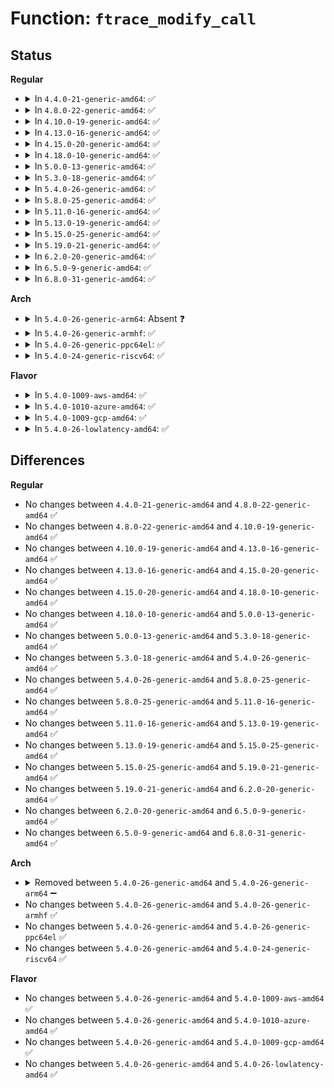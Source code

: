 # Function: <code>ftrace_modify_call</code>

## Status
<b>Regular</b>
<ul>
<li>
<details>
<summary>In <code>4.4.0-21-generic-amd64</code>: ✅</summary>

```c
int ftrace_modify_call(struct dyn_ftrace * rec, long unsigned int old_addr, long unsigned int addr)
```

```json
{
  "name": "ftrace_modify_call",
  "collision_type": "Unique Global",
  "inline_type": "No",
  "funcs": [
    {
      "addr": 18446744071579217552,
      "name": "ftrace_modify_call",
      "external": true,
      "loc": "arch/x86/kernel/ftrace.c:219",
      "file": "arch/x86/kernel/ftrace.c",
      "inline": "seen, unknown",
      "caller_inline": [],
      "caller_func": [
        "kernel/trace/ftrace.c:__ftrace_replace_code"
      ]
    }
  ],
  "symbols": [
    {
      "addr": 18446744071579217552,
      "name": "ftrace_modify_call",
      "section": ".text",
      "bind": "STB_GLOBAL",
      "size": 28
    }
  ]
}
```
</details>
</li>
<li>
<details>
<summary>In <code>4.8.0-22-generic-amd64</code>: ✅</summary>

```c
int ftrace_modify_call(struct dyn_ftrace * rec, long unsigned int old_addr, long unsigned int addr)
```

```json
{
  "name": "ftrace_modify_call",
  "collision_type": "Unique Global",
  "inline_type": "No",
  "funcs": [
    {
      "addr": 18446744071579217712,
      "name": "ftrace_modify_call",
      "external": true,
      "loc": "arch/x86/kernel/ftrace.c:221",
      "file": "arch/x86/kernel/ftrace.c",
      "inline": "seen, unknown",
      "caller_inline": [],
      "caller_func": [
        "kernel/trace/ftrace.c:__ftrace_replace_code"
      ]
    }
  ],
  "symbols": [
    {
      "addr": 18446744071579217712,
      "name": "ftrace_modify_call",
      "section": ".text",
      "bind": "STB_GLOBAL",
      "size": 39
    }
  ]
}
```
</details>
</li>
<li>
<details>
<summary>In <code>4.10.0-19-generic-amd64</code>: ✅</summary>

```c
int ftrace_modify_call(struct dyn_ftrace * rec, long unsigned int old_addr, long unsigned int addr)
```

```json
{
  "name": "ftrace_modify_call",
  "collision_type": "Unique Global",
  "inline_type": "No",
  "funcs": [
    {
      "addr": 18446744071579229552,
      "name": "ftrace_modify_call",
      "external": true,
      "loc": "arch/x86/kernel/ftrace.c:221",
      "file": "arch/x86/kernel/ftrace.c",
      "inline": "seen, unknown",
      "caller_inline": [],
      "caller_func": [
        "kernel/trace/ftrace.c:__ftrace_replace_code"
      ]
    }
  ],
  "symbols": [
    {
      "addr": 18446744071579229552,
      "name": "ftrace_modify_call",
      "section": ".text",
      "bind": "STB_GLOBAL",
      "size": 39
    }
  ]
}
```
</details>
</li>
<li>
<details>
<summary>In <code>4.13.0-16-generic-amd64</code>: ✅</summary>

```c
int ftrace_modify_call(struct dyn_ftrace * rec, long unsigned int old_addr, long unsigned int addr)
```

```json
{
  "name": "ftrace_modify_call",
  "collision_type": "Unique Global",
  "inline_type": "No",
  "funcs": [
    {
      "addr": 18446744071579227152,
      "name": "ftrace_modify_call",
      "external": true,
      "loc": "arch/x86/kernel/ftrace.c:221",
      "file": "arch/x86/kernel/ftrace.c",
      "inline": "seen, unknown",
      "caller_inline": [],
      "caller_func": [
        "kernel/trace/ftrace.c:__ftrace_replace_code"
      ]
    }
  ],
  "symbols": [
    {
      "addr": 18446744071579227152,
      "name": "ftrace_modify_call",
      "section": ".text",
      "bind": "STB_GLOBAL",
      "size": 24
    }
  ]
}
```
</details>
</li>
<li>
<details>
<summary>In <code>4.15.0-20-generic-amd64</code>: ✅</summary>

```c
int ftrace_modify_call(struct dyn_ftrace * rec, long unsigned int old_addr, long unsigned int addr)
```

```json
{
  "name": "ftrace_modify_call",
  "collision_type": "Unique Global",
  "inline_type": "No",
  "funcs": [
    {
      "addr": 18446744071579242704,
      "name": "ftrace_modify_call",
      "external": true,
      "loc": "arch/x86/kernel/ftrace.c:222",
      "file": "arch/x86/kernel/ftrace.c",
      "inline": "seen, unknown",
      "caller_inline": [],
      "caller_func": [
        "kernel/trace/ftrace.c:__ftrace_replace_code"
      ]
    }
  ],
  "symbols": [
    {
      "addr": 18446744071579242704,
      "name": "ftrace_modify_call",
      "section": ".text",
      "bind": "STB_GLOBAL",
      "size": 24
    }
  ]
}
```
</details>
</li>
<li>
<details>
<summary>In <code>4.18.0-10-generic-amd64</code>: ✅</summary>

```c
int ftrace_modify_call(struct dyn_ftrace * rec, long unsigned int old_addr, long unsigned int addr)
```

```json
{
  "name": "ftrace_modify_call",
  "collision_type": "Unique Global",
  "inline_type": "No",
  "funcs": [
    {
      "addr": 18446744071579255280,
      "name": "ftrace_modify_call",
      "external": true,
      "loc": "arch/x86/kernel/ftrace.c:222",
      "file": "arch/x86/kernel/ftrace.c",
      "inline": "seen, unknown",
      "caller_inline": [],
      "caller_func": [
        "kernel/trace/ftrace.c:__ftrace_replace_code"
      ]
    }
  ],
  "symbols": [
    {
      "addr": 18446744071579255280,
      "name": "ftrace_modify_call",
      "section": ".text",
      "bind": "STB_GLOBAL",
      "size": 24
    }
  ]
}
```
</details>
</li>
<li>
<details>
<summary>In <code>5.0.0-13-generic-amd64</code>: ✅</summary>

```c
int ftrace_modify_call(struct dyn_ftrace * rec, long unsigned int old_addr, long unsigned int addr)
```

```json
{
  "name": "ftrace_modify_call",
  "collision_type": "Unique Global",
  "inline_type": "No",
  "funcs": [
    {
      "addr": 18446744071579279008,
      "name": "ftrace_modify_call",
      "external": true,
      "loc": "arch/x86/kernel/ftrace.c:225",
      "file": "arch/x86/kernel/ftrace.c",
      "inline": "seen, unknown",
      "caller_inline": [],
      "caller_func": [
        "kernel/trace/ftrace.c:__ftrace_replace_code"
      ]
    }
  ],
  "symbols": [
    {
      "addr": 18446744071579279008,
      "name": "ftrace_modify_call",
      "section": ".text",
      "bind": "STB_GLOBAL",
      "size": 24
    }
  ]
}
```
</details>
</li>
<li>
<details>
<summary>In <code>5.3.0-18-generic-amd64</code>: ✅</summary>

```c
int ftrace_modify_call(struct dyn_ftrace * rec, long unsigned int old_addr, long unsigned int addr)
```

```json
{
  "name": "ftrace_modify_call",
  "collision_type": "Unique Global",
  "inline_type": "No",
  "funcs": [
    {
      "addr": 18446744071579295346,
      "name": "ftrace_modify_call",
      "external": true,
      "loc": "arch/x86/kernel/ftrace.c:236",
      "file": "arch/x86/kernel/ftrace.c",
      "inline": "seen, unknown",
      "caller_inline": [],
      "caller_func": [
        "kernel/trace/ftrace.c:__ftrace_replace_code"
      ]
    }
  ],
  "symbols": [
    {
      "addr": 18446744071579295346,
      "name": "ftrace_modify_call",
      "section": ".text",
      "bind": "STB_GLOBAL",
      "size": 36
    }
  ]
}
```
</details>
</li>
<li>
<details>
<summary>In <code>5.4.0-26-generic-amd64</code>: ✅</summary>

```c
int ftrace_modify_call(struct dyn_ftrace * rec, long unsigned int old_addr, long unsigned int addr)
```

```json
{
  "name": "ftrace_modify_call",
  "collision_type": "Unique Global",
  "inline_type": "No",
  "funcs": [
    {
      "addr": 18446744071579299152,
      "name": "ftrace_modify_call",
      "external": true,
      "loc": "arch/x86/kernel/ftrace.c:236",
      "file": "arch/x86/kernel/ftrace.c",
      "inline": "seen, unknown",
      "caller_inline": [],
      "caller_func": [
        "kernel/trace/ftrace.c:__ftrace_replace_code"
      ]
    }
  ],
  "symbols": [
    {
      "addr": 18446744071579299152,
      "name": "ftrace_modify_call",
      "section": ".text",
      "bind": "STB_GLOBAL",
      "size": 19
    }
  ]
}
```
</details>
</li>
<li>
<details>
<summary>In <code>5.8.0-25-generic-amd64</code>: ✅</summary>

```c
int ftrace_modify_call(struct dyn_ftrace * rec, long unsigned int old_addr, long unsigned int addr)
```

```json
{
  "name": "ftrace_modify_call",
  "collision_type": "Unique Global",
  "inline_type": "No",
  "funcs": [
    {
      "addr": 18446744071579328848,
      "name": "ftrace_modify_call",
      "external": true,
      "loc": "arch/x86/kernel/ftrace.c:171",
      "file": "arch/x86/kernel/ftrace.c",
      "inline": "seen, unknown",
      "caller_inline": [],
      "caller_func": [
        "kernel/trace/ftrace.c:__ftrace_replace_code"
      ]
    }
  ],
  "symbols": [
    {
      "addr": 18446744071579328848,
      "name": "ftrace_modify_call",
      "section": ".text",
      "bind": "STB_GLOBAL",
      "size": 8
    }
  ]
}
```
</details>
</li>
<li>
<details>
<summary>In <code>5.11.0-16-generic-amd64</code>: ✅</summary>

```c
int ftrace_modify_call(struct dyn_ftrace * rec, long unsigned int old_addr, long unsigned int addr)
```

```json
{
  "name": "ftrace_modify_call",
  "collision_type": "Unique Global",
  "inline_type": "No",
  "funcs": [
    {
      "addr": 18446744071579330432,
      "name": "ftrace_modify_call",
      "external": true,
      "loc": "arch/x86/kernel/ftrace.c:171",
      "file": "arch/x86/kernel/ftrace.c",
      "inline": "seen, unknown",
      "caller_inline": [],
      "caller_func": [
        "kernel/trace/ftrace.c:__ftrace_replace_code"
      ]
    }
  ],
  "symbols": [
    {
      "addr": 18446744071579330432,
      "name": "ftrace_modify_call",
      "section": ".text",
      "bind": "STB_GLOBAL",
      "size": 8
    }
  ]
}
```
</details>
</li>
<li>
<details>
<summary>In <code>5.13.0-19-generic-amd64</code>: ✅</summary>

```c
int ftrace_modify_call(struct dyn_ftrace * rec, long unsigned int old_addr, long unsigned int addr)
```

```json
{
  "name": "ftrace_modify_call",
  "collision_type": "Unique Global",
  "inline_type": "No",
  "funcs": [
    {
      "addr": 18446744071579333104,
      "name": "ftrace_modify_call",
      "external": true,
      "loc": "arch/x86/kernel/ftrace.c:171",
      "file": "arch/x86/kernel/ftrace.c",
      "inline": "seen, unknown",
      "caller_inline": [],
      "caller_func": [
        "kernel/trace/ftrace.c:__ftrace_replace_code"
      ]
    }
  ],
  "symbols": [
    {
      "addr": 18446744071579333104,
      "name": "ftrace_modify_call",
      "section": ".text",
      "bind": "STB_GLOBAL",
      "size": 8
    }
  ]
}
```
</details>
</li>
<li>
<details>
<summary>In <code>5.15.0-25-generic-amd64</code>: ✅</summary>

```c
int ftrace_modify_call(struct dyn_ftrace * rec, long unsigned int old_addr, long unsigned int addr)
```

```json
{
  "name": "ftrace_modify_call",
  "collision_type": "Unique Global",
  "inline_type": "No",
  "funcs": [
    {
      "addr": 18446744071579388400,
      "name": "ftrace_modify_call",
      "external": true,
      "loc": "arch/x86/kernel/ftrace.c:171",
      "file": "arch/x86/kernel/ftrace.c",
      "inline": "seen, unknown",
      "caller_inline": [],
      "caller_func": [
        "kernel/trace/ftrace.c:__ftrace_replace_code"
      ]
    }
  ],
  "symbols": [
    {
      "addr": 18446744071579388400,
      "name": "ftrace_modify_call",
      "section": ".text",
      "bind": "STB_GLOBAL",
      "size": 8
    }
  ]
}
```
</details>
</li>
<li>
<details>
<summary>In <code>5.19.0-21-generic-amd64</code>: ✅</summary>

```c
int ftrace_modify_call(struct dyn_ftrace * rec, long unsigned int old_addr, long unsigned int addr)
```

```json
{
  "name": "ftrace_modify_call",
  "collision_type": "Unique Global",
  "inline_type": "No",
  "funcs": [
    {
      "addr": 18446744071579454288,
      "name": "ftrace_modify_call",
      "external": true,
      "loc": "arch/x86/kernel/ftrace.c:170",
      "file": "arch/x86/kernel/ftrace.c",
      "inline": "seen, unknown",
      "caller_inline": [],
      "caller_func": [
        "kernel/trace/ftrace.c:__ftrace_replace_code"
      ]
    }
  ],
  "symbols": [
    {
      "addr": 18446744071579454288,
      "name": "ftrace_modify_call",
      "section": ".text",
      "bind": "STB_GLOBAL",
      "size": 12
    }
  ]
}
```
</details>
</li>
<li>
<details>
<summary>In <code>6.2.0-20-generic-amd64</code>: ✅</summary>

```c
int ftrace_modify_call(struct dyn_ftrace * rec, long unsigned int old_addr, long unsigned int addr)
```

```json
{
  "name": "ftrace_modify_call",
  "collision_type": "Unique Global",
  "inline_type": "No",
  "funcs": [
    {
      "addr": 18446744071579542928,
      "name": "ftrace_modify_call",
      "external": true,
      "loc": "arch/x86/kernel/ftrace.c:174",
      "file": "arch/x86/kernel/ftrace.c",
      "inline": "seen, unknown",
      "caller_inline": [],
      "caller_func": [
        "kernel/trace/ftrace.c:__ftrace_replace_code"
      ]
    }
  ],
  "symbols": [
    {
      "addr": 18446744071579542928,
      "name": "ftrace_modify_call",
      "section": ".text",
      "bind": "STB_GLOBAL",
      "size": 12
    }
  ]
}
```
</details>
</li>
<li>
<details>
<summary>In <code>6.5.0-9-generic-amd64</code>: ✅</summary>

```c
int ftrace_modify_call(struct dyn_ftrace * rec, long unsigned int old_addr, long unsigned int addr)
```

```json
{
  "name": "ftrace_modify_call",
  "collision_type": "Unique Global",
  "inline_type": "No",
  "funcs": [
    {
      "addr": 18446744071579556176,
      "name": "ftrace_modify_call",
      "external": true,
      "loc": "arch/x86/kernel/ftrace.c:174",
      "file": "arch/x86/kernel/ftrace.c",
      "inline": "seen, unknown",
      "caller_inline": [],
      "caller_func": [
        "kernel/trace/ftrace.c:__ftrace_replace_code"
      ]
    }
  ],
  "symbols": [
    {
      "addr": 18446744071579556176,
      "name": "ftrace_modify_call",
      "section": ".text",
      "bind": "STB_GLOBAL",
      "size": 12
    }
  ]
}
```
</details>
</li>
<li>
<details>
<summary>In <code>6.8.0-31-generic-amd64</code>: ✅</summary>

```c
int ftrace_modify_call(struct dyn_ftrace * rec, long unsigned int old_addr, long unsigned int addr)
```

```json
{
  "name": "ftrace_modify_call",
  "collision_type": "Unique Global",
  "inline_type": "No",
  "funcs": [
    {
      "addr": 18446744071579583696,
      "name": "ftrace_modify_call",
      "external": true,
      "loc": "arch/x86/kernel/ftrace.c:174",
      "file": "arch/x86/kernel/ftrace.c",
      "inline": "seen, unknown",
      "caller_inline": [],
      "caller_func": [
        "kernel/trace/ftrace.c:__ftrace_replace_code"
      ]
    }
  ],
  "symbols": [
    {
      "addr": 18446744071579583696,
      "name": "ftrace_modify_call",
      "section": ".text",
      "bind": "STB_GLOBAL",
      "size": 12
    }
  ]
}
```
</details>
</li>
</ul>
<b>Arch</b>
<ul>
<li>
<details>
<summary>In <code>5.4.0-26-generic-arm64</code>: Absent ❓</summary>

```json
{
  "name": "ftrace_modify_call",
  "collision_type": "Unique Static",
  "inline_type": "Full",
  "funcs": [
    {
      "addr": 0,
      "name": "ftrace_modify_call",
      "external": false,
      "loc": "include/linux/ftrace.h:571",
      "file": "kernel/trace/ftrace.c",
      "inline": "declared, inlined",
      "caller_inline": [],
      "caller_func": []
    }
  ],
  "symbols": []
}
```
</details>
</li>
<li>
<details>
<summary>In <code>5.4.0-26-generic-armhf</code>: ✅</summary>

```c
int ftrace_modify_call(struct dyn_ftrace * rec, long unsigned int old_addr, long unsigned int addr)
```

```json
{
  "name": "ftrace_modify_call",
  "collision_type": "Unique Global",
  "inline_type": "No",
  "funcs": [
    {
      "addr": 3224456952,
      "name": "ftrace_modify_call",
      "external": true,
      "loc": "arch/arm/kernel/ftrace.c:145",
      "file": "arch/arm/kernel/ftrace.c",
      "inline": "seen, unknown",
      "caller_inline": [],
      "caller_func": [
        "kernel/trace/ftrace.c:__ftrace_replace_code"
      ]
    }
  ],
  "symbols": [
    {
      "addr": 3224456952,
      "name": "ftrace_modify_call",
      "section": ".text",
      "bind": "STB_GLOBAL",
      "size": 80
    }
  ]
}
```
</details>
</li>
<li>
<details>
<summary>In <code>5.4.0-26-generic-ppc64el</code>: ✅</summary>

```c
int ftrace_modify_call(struct dyn_ftrace * rec, long unsigned int old_addr, long unsigned int addr)
```

```json
{
  "name": "ftrace_modify_call",
  "collision_type": "Unique Global",
  "inline_type": "No",
  "funcs": [
    {
      "addr": 13835058055282637392,
      "name": "ftrace_modify_call",
      "external": true,
      "loc": "arch/powerpc/kernel/trace/ftrace.c:793",
      "file": "arch/powerpc/kernel/trace/ftrace.c",
      "inline": "seen, unknown",
      "caller_inline": [],
      "caller_func": [
        "kernel/trace/ftrace.c:__ftrace_replace_code"
      ]
    }
  ],
  "symbols": [
    {
      "addr": 13835058055282637392,
      "name": "ftrace_modify_call",
      "section": ".text",
      "bind": "STB_GLOBAL",
      "size": 864
    }
  ]
}
```
</details>
</li>
<li>
<details>
<summary>In <code>5.4.0-24-generic-riscv64</code>: ✅</summary>

```c
int ftrace_modify_call(struct dyn_ftrace * rec, long unsigned int old_addr, long unsigned int addr)
```

```json
{
  "name": "ftrace_modify_call",
  "collision_type": "Unique Global",
  "inline_type": "No",
  "funcs": [
    {
      "addr": 18446743936271356096,
      "name": "ftrace_modify_call",
      "external": true,
      "loc": "arch/riscv/kernel/ftrace.c:110",
      "file": "arch/riscv/kernel/ftrace.c",
      "inline": "seen, unknown",
      "caller_inline": [],
      "caller_func": [
        "kernel/trace/ftrace.c:__ftrace_replace_code"
      ]
    }
  ],
  "symbols": [
    {
      "addr": 18446743936271356096,
      "name": "ftrace_modify_call",
      "section": ".text",
      "bind": "STB_GLOBAL",
      "size": 118
    }
  ]
}
```
</details>
</li>
</ul>
<b>Flavor</b>
<ul>
<li>
<details>
<summary>In <code>5.4.0-1009-aws-amd64</code>: ✅</summary>

```c
int ftrace_modify_call(struct dyn_ftrace * rec, long unsigned int old_addr, long unsigned int addr)
```

```json
{
  "name": "ftrace_modify_call",
  "collision_type": "Unique Global",
  "inline_type": "No",
  "funcs": [
    {
      "addr": 18446744071579294960,
      "name": "ftrace_modify_call",
      "external": true,
      "loc": "arch/x86/kernel/ftrace.c:236",
      "file": "arch/x86/kernel/ftrace.c",
      "inline": "seen, unknown",
      "caller_inline": [],
      "caller_func": [
        "kernel/trace/ftrace.c:__ftrace_replace_code"
      ]
    }
  ],
  "symbols": [
    {
      "addr": 18446744071579294960,
      "name": "ftrace_modify_call",
      "section": ".text",
      "bind": "STB_GLOBAL",
      "size": 19
    }
  ]
}
```
</details>
</li>
<li>
<details>
<summary>In <code>5.4.0-1010-azure-amd64</code>: ✅</summary>

```c
int ftrace_modify_call(struct dyn_ftrace * rec, long unsigned int old_addr, long unsigned int addr)
```

```json
{
  "name": "ftrace_modify_call",
  "collision_type": "Unique Global",
  "inline_type": "No",
  "funcs": [
    {
      "addr": 18446744071579230480,
      "name": "ftrace_modify_call",
      "external": true,
      "loc": "arch/x86/kernel/ftrace.c:236",
      "file": "arch/x86/kernel/ftrace.c",
      "inline": "seen, unknown",
      "caller_inline": [],
      "caller_func": [
        "kernel/trace/ftrace.c:__ftrace_replace_code"
      ]
    }
  ],
  "symbols": [
    {
      "addr": 18446744071579230480,
      "name": "ftrace_modify_call",
      "section": ".text",
      "bind": "STB_GLOBAL",
      "size": 19
    }
  ]
}
```
</details>
</li>
<li>
<details>
<summary>In <code>5.4.0-1009-gcp-amd64</code>: ✅</summary>

```c
int ftrace_modify_call(struct dyn_ftrace * rec, long unsigned int old_addr, long unsigned int addr)
```

```json
{
  "name": "ftrace_modify_call",
  "collision_type": "Unique Global",
  "inline_type": "No",
  "funcs": [
    {
      "addr": 18446744071579296160,
      "name": "ftrace_modify_call",
      "external": true,
      "loc": "arch/x86/kernel/ftrace.c:236",
      "file": "arch/x86/kernel/ftrace.c",
      "inline": "seen, unknown",
      "caller_inline": [],
      "caller_func": [
        "kernel/trace/ftrace.c:__ftrace_replace_code"
      ]
    }
  ],
  "symbols": [
    {
      "addr": 18446744071579296160,
      "name": "ftrace_modify_call",
      "section": ".text",
      "bind": "STB_GLOBAL",
      "size": 19
    }
  ]
}
```
</details>
</li>
<li>
<details>
<summary>In <code>5.4.0-26-lowlatency-amd64</code>: ✅</summary>

```c
int ftrace_modify_call(struct dyn_ftrace * rec, long unsigned int old_addr, long unsigned int addr)
```

```json
{
  "name": "ftrace_modify_call",
  "collision_type": "Unique Global",
  "inline_type": "No",
  "funcs": [
    {
      "addr": 18446744071579304992,
      "name": "ftrace_modify_call",
      "external": true,
      "loc": "arch/x86/kernel/ftrace.c:236",
      "file": "arch/x86/kernel/ftrace.c",
      "inline": "seen, unknown",
      "caller_inline": [],
      "caller_func": [
        "kernel/trace/ftrace.c:__ftrace_replace_code"
      ]
    }
  ],
  "symbols": [
    {
      "addr": 18446744071579304992,
      "name": "ftrace_modify_call",
      "section": ".text",
      "bind": "STB_GLOBAL",
      "size": 19
    }
  ]
}
```
</details>
</li>
</ul>

## Differences
<b>Regular</b>
<ul>
<li>
No changes between <code>4.4.0-21-generic-amd64</code> and <code>4.8.0-22-generic-amd64</code> ✅
</li>
<li>
No changes between <code>4.8.0-22-generic-amd64</code> and <code>4.10.0-19-generic-amd64</code> ✅
</li>
<li>
No changes between <code>4.10.0-19-generic-amd64</code> and <code>4.13.0-16-generic-amd64</code> ✅
</li>
<li>
No changes between <code>4.13.0-16-generic-amd64</code> and <code>4.15.0-20-generic-amd64</code> ✅
</li>
<li>
No changes between <code>4.15.0-20-generic-amd64</code> and <code>4.18.0-10-generic-amd64</code> ✅
</li>
<li>
No changes between <code>4.18.0-10-generic-amd64</code> and <code>5.0.0-13-generic-amd64</code> ✅
</li>
<li>
No changes between <code>5.0.0-13-generic-amd64</code> and <code>5.3.0-18-generic-amd64</code> ✅
</li>
<li>
No changes between <code>5.3.0-18-generic-amd64</code> and <code>5.4.0-26-generic-amd64</code> ✅
</li>
<li>
No changes between <code>5.4.0-26-generic-amd64</code> and <code>5.8.0-25-generic-amd64</code> ✅
</li>
<li>
No changes between <code>5.8.0-25-generic-amd64</code> and <code>5.11.0-16-generic-amd64</code> ✅
</li>
<li>
No changes between <code>5.11.0-16-generic-amd64</code> and <code>5.13.0-19-generic-amd64</code> ✅
</li>
<li>
No changes between <code>5.13.0-19-generic-amd64</code> and <code>5.15.0-25-generic-amd64</code> ✅
</li>
<li>
No changes between <code>5.15.0-25-generic-amd64</code> and <code>5.19.0-21-generic-amd64</code> ✅
</li>
<li>
No changes between <code>5.19.0-21-generic-amd64</code> and <code>6.2.0-20-generic-amd64</code> ✅
</li>
<li>
No changes between <code>6.2.0-20-generic-amd64</code> and <code>6.5.0-9-generic-amd64</code> ✅
</li>
<li>
No changes between <code>6.5.0-9-generic-amd64</code> and <code>6.8.0-31-generic-amd64</code> ✅
</li>
</ul>
<b>Arch</b>
<ul>
<li>
<details>
<summary>Removed between <code>5.4.0-26-generic-amd64</code> and <code>5.4.0-26-generic-arm64</code> ➖</summary>

```c
int ftrace_modify_call(struct dyn_ftrace * rec, long unsigned int old_addr, long unsigned int addr)
```
</details>
</li>
<li>
No changes between <code>5.4.0-26-generic-amd64</code> and <code>5.4.0-26-generic-armhf</code> ✅
</li>
<li>
No changes between <code>5.4.0-26-generic-amd64</code> and <code>5.4.0-26-generic-ppc64el</code> ✅
</li>
<li>
No changes between <code>5.4.0-26-generic-amd64</code> and <code>5.4.0-24-generic-riscv64</code> ✅
</li>
</ul>
<b>Flavor</b>
<ul>
<li>
No changes between <code>5.4.0-26-generic-amd64</code> and <code>5.4.0-1009-aws-amd64</code> ✅
</li>
<li>
No changes between <code>5.4.0-26-generic-amd64</code> and <code>5.4.0-1010-azure-amd64</code> ✅
</li>
<li>
No changes between <code>5.4.0-26-generic-amd64</code> and <code>5.4.0-1009-gcp-amd64</code> ✅
</li>
<li>
No changes between <code>5.4.0-26-generic-amd64</code> and <code>5.4.0-26-lowlatency-amd64</code> ✅
</li>
</ul>
